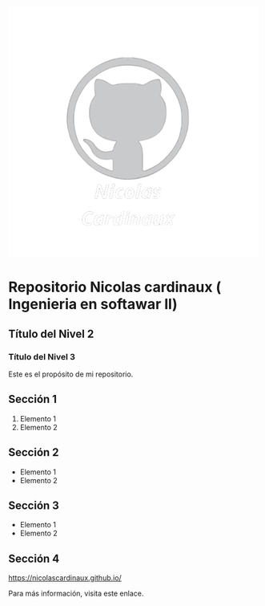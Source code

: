 <img src="Nicolas_Cardinaux.png" alt="">

 

# Repositorio Nicolas cardinaux ( Ingenieria en softawar ll)

## Título del Nivel 2

### Título del Nivel 3

Este es el propósito de mi repositorio.

## Sección 1

1. Elemento  1
2. Elemento  2

   
## Sección  2

- Elemento  1
- Elemento  2


## Sección  3

- Elemento 1
- Elemento 2

## Sección 4
https://nicolascardinaux.github.io/

Para más información, visita este enlace.
